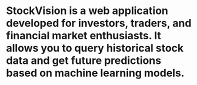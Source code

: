 # StockVision is a web application developed for investors, traders, and financial market enthusiasts. It allows you to query historical stock data and get future predictions based on machine learning models.
